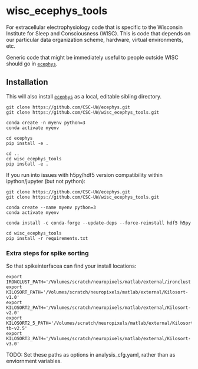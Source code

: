 # wisc_ecephys_tools

For extracellular electrophysiology code that is specific to the Wisconsin Institute for Sleep and Consciousness (WISC). This is code that depends on our particular data organization scheme, hardware, virtual environments, etc.

Generic code that might be immediately useful to people outside WISC should go in [`ecephys`](https://github.com/CSC-UW/ecephys).

## Installation
This will also install [`ecephys`](https://github.com/CSC-UW/ecephys) as a local, editable sibling directory.
```
git clone https://github.com/CSC-UW/ecephys.git
git clone https://github.com/CSC-UW/wisc_ecephys_tools.git

conda create -n myenv python=3
conda activate myenv

cd ecephys
pip install -e .

cd ..
cd wisc_ecephys_tools
pip install -e .
```

If you run into issues with h5py/hdf5 version compatibility within ipython/jupyter (but not python):
```
git clone https://github.com/CSC-UW/ecephys.git
git clone https://github.com/CSC-UW/wisc_ecephys_tools.git

conda create --name myenv python=3
conda activate myenv

conda install -c conda-forge --update-deps --force-reinstall hdf5 h5py

cd wisc_ecephys_tools
pip install -r requirements.txt
```

### Extra steps for spike sorting
So that spikeinterfacea can find your install locations:
```
export IRONCLUST_PATH='/Volumes/scratch/neuropixels/matlab/external/ironclust'
export KILOSORT_PATH='/Volumes/scratch/neuropixels/matlab/external/Kilosort-v1.0'
export KILOSORT2_PATH='/Volumes/scratch/neuropixels/matlab/external/Kilosort-v2.0'
export KILOSORT2_5_PATH='/Volumes/scratch/neuropixels/matlab/external/Kilosort-tb-v2.5'
export KILOSORT3_PATH='/Volumes/scratch/neuropixels/matlab/external/Kilosort-v3.0'
```
TODO: Set these paths as options in analysis_cfg.yaml, rather than as enviornment variables.
